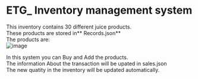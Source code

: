 # ETG_ Inventory management system

This inventory contains 30 different juice products.<br /> 
These products are stored in** Records.json**<br /> 
The products are:<br /> 
![image](https://user-images.githubusercontent.com/59435891/131966653-143d160c-f279-42cc-bf85-92b265224e5f.png)


In this system you can Buy and Add the products.<br /> 
The information About the transaction will be upated in sales.json<br /> 
The new quatity in the inventory will be updated automatically.<br /> 


